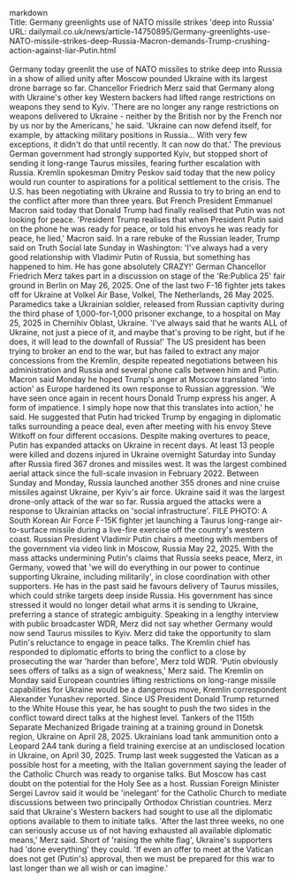 markdown<br>Title: Germany greenlights use of NATO missile strikes 'deep into Russia'<br>URL: dailymail.co.uk/news/article-14750895/Germany-greenlights-use-NATO-missile-strikes-deep-Russia-Macron-demands-Trump-crushing-action-against-liar-Putin.html<br><br>Germany today greenlit the use of NATO missiles to strike deep into Russia in a show of allied unity after Moscow pounded Ukraine with its largest drone barrage so far. Chancellor Friedrich Merz said that Germany along with Ukraine's other key Western backers had lifted range restrictions on weapons they send to Kyiv. 'There are no longer any range restrictions on weapons delivered to Ukraine - neither by the British nor by the French nor by us nor by the Americans,' he said. 'Ukraine can now defend itself, for example, by attacking military positions in Russia... With very few exceptions, it didn't do that until recently. It can now do that.' The previous German government had strongly supported Kyiv, but stopped short of sending it long-range Taurus missiles, fearing further escalation with Russia. Kremlin spokesman Dmitry Peskov said today that the new policy would run counter to aspirations for a political settlement to the crisis. The U.S. has been negotiating with Ukraine and Russia to try to bring an end to the conflict after more than three years. But French President Emmanuel Macron said today that Donald Trump had finally realised that Putin was not looking for peace. 'President Trump realises that when President Putin said on the phone he was ready for peace, or told his envoys he was ready for peace, he lied,' Macron said. In a rare rebuke of the Russian leader, Trump said on Truth Social late Sunday in Washington: 'I've always had a very good relationship with Vladimir Putin of Russia, but something has happened to him. He has gone absolutely CRAZY!' German Chancellor Friedrich Merz takes part in a discussion on stage of the 'Re:Publica 25' fair ground in Berlin on May 26, 2025. One of the last two F-16 fighter jets takes off for Ukraine at Volkel Air Base, Volkel, The Netherlands, 26 May 2025. Paramedics take a Ukrainian soldier, released from Russian captivity during the third phase of 1,000-for-1,000 prisoner exchange, to a hospital on May 25, 2025 in Chernihiv Oblast, Ukraine. 'I've always said that he wants ALL of Ukraine, not just a piece of it, and maybe that's proving to be right, but if he does, it will lead to the downfall of Russia!' The US president has been trying to broker an end to the war, but has failed to extract any major concessions from the Kremlin, despite repeated negotiations between his administration and Russia and several phone calls between him and Putin. Macron said Monday he hoped Trump's anger at Moscow translated 'into action' as Europe hardened its own response to Russian aggression. 'We have seen once again in recent hours Donald Trump express his anger. A form of impatience. I simply hope now that this translates into action,' he said. He suggested that Putin had tricked Trump by engaging in diplomatic talks surrounding a peace deal, even after meeting with his envoy Steve Witkoff on four different occasions. Despite making overtures to peace, Putin has expanded attacks on Ukraine in recent days. At least 13 people were killed and dozens injured in Ukraine overnight Saturday into Sunday after Russia fired 367 drones and missiles west. It was the largest combined aerial attack since the full-scale invasion in February 2022. Between Sunday and Monday, Russia launched another 355 drones and nine cruise missiles against Ukraine, per Kyiv's air force. Ukraine said it was the largest drone-only attack of the war so far. Russia argued the attacks were a response to Ukrainian attacks on 'social infrastructure'. FILE PHOTO: A South Korean Air Force F-15K fighter jet launching a Taurus long-range air-to-surface missile during a live-fire exercise off the country's western coast. Russian President Vladimir Putin chairs a meeting with members of the government via video link in Moscow, Russia May 22, 2025. With the mass attacks undermining Putin's claims that Russia seeks peace, Merz, in Germany, vowed that 'we will do everything in our power to continue supporting Ukraine, including militarily', in close coordination with other supporters. He has in the past said he favours delivery of Taurus missiles, which could strike targets deep inside Russia. His government has since stressed it would no longer detail what arms it is sending to Ukraine, preferring a stance of strategic ambiguity. Speaking in a lengthy interview with public broadcaster WDR, Merz did not say whether Germany would now send Taurus missiles to Kyiv. Merz did take the opportunity to slam Putin's reluctance to engage in peace talks. The Kremlin chief has responded to diplomatic efforts to bring the conflict to a close by prosecuting the war 'harder than before', Merz told WDR. 'Putin obviously sees offers of talks as a sign of weakness,' Merz said. The Kremlin on Monday said European countries lifting restrictions on long-range missile capabilities for Ukraine would be a dangerous move, Kremlin correspondent Alexander Yunashev reported. Since US President Donald Trump returned to the White House this year, he has sought to push the two sides in the conflict toward direct talks at the highest level. Tankers of the 115th Separate Mechanized Brigade training at a training ground in Donetsk region, Ukraine on April 28, 2025. Ukrainians load tank ammunition onto a Leopard 2A4 tank during a field training exercise at an undisclosed location in Ukraine, on April 30, 2025. Trump last week suggested the Vatican as a possible host for a meeting, with the Italian government saying the leader of the Catholic Church was ready to organise talks. But Moscow has cast doubt on the potential for the Holy See as a host. Russian Foreign Minister Sergei Lavrov said it would be 'inelegant' for the Catholic Church to mediate discussions between two principally Orthodox Christian countries. Merz said that Ukraine's Western backers had sought to use all the diplomatic options available to them to initiate talks. 'After the last three weeks, no one can seriously accuse us of not having exhausted all available diplomatic means,' Merz said. Short of 'raising the white flag', Ukraine's supporters had 'done everything' they could. 'If even an offer to meet at the Vatican does not get (Putin's) approval, then we must be prepared for this war to last longer than we all wish or can imagine.'